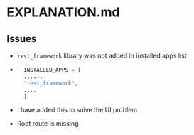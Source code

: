 # EXPLANATION.md

## Issues
- `rest_framework` library was not added in installed apps list
- ```python
    INSTALLED_APPS = [
    ......
    "rest_framework",
    ....
    ]
    ```
- I have added this to solve the UI problem 

- Root route is missing